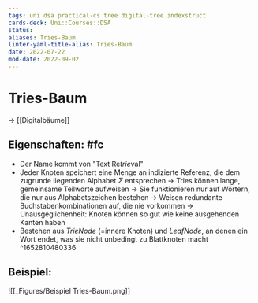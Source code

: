 ```yaml
---
tags: uni dsa practical-cs tree digital-tree indexstruct
cards-deck: Uni::Courses::DSA
status: 
aliases: Tries-Baum
linter-yaml-title-alias: Tries-Baum
date: 2022-07-22
mod-date: 2022-09-02
---
```


# Tries-Baum
-> [[Digitalbäume]]

## Eigenschaften: #fc
- Der Name kommt von "Text Re*trie*val"
- Jeder Knoten speichert eine Menge an indizierte Referenz, die dem zugrunde liegenden Alphabet $\Sigma$ entsprechen
	-> Tries können lange, gemeinsame Teilworte aufweisen
	-> Sie funktionieren nur auf Wörtern, die nur aus Alphabetszeichen bestehen
	-> Weisen redundante Buchstabenkombinationen auf, die nie vorkommen
	-> Unausgeglichenheit: Knoten können so gut wie keine ausgehenden Kanten haben
- Bestehen aus *TrieNode* (=innere Knoten) und *LeafNode*, an denen ein Wort endet, was sie nicht unbedingt zu Blattknoten macht
^1652810480336

## Beispiel:
![[_Figures/Beispiel Tries-Baum.png]]
